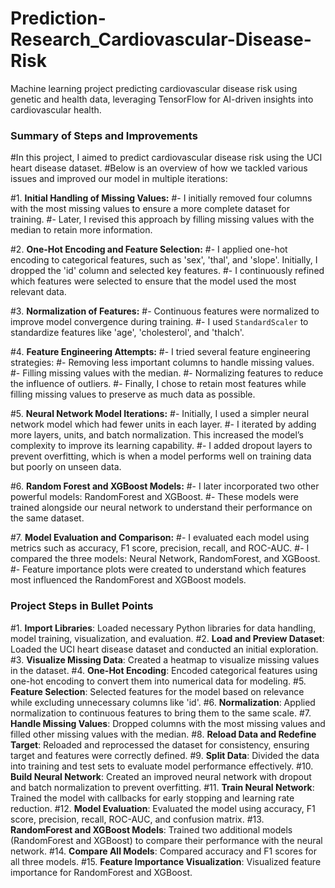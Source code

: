 # Prediction-Research_Cardiovascular-Disease-Risk
Machine learning project predicting cardiovascular disease risk using genetic and health data, leveraging TensorFlow for AI-driven insights into cardiovascular health.
### Summary of Steps and Improvements
#In this project, I aimed to predict cardiovascular disease risk using the UCI heart disease dataset. 
#Below is an overview of how we tackled various issues and improved our model in multiple iterations:

#1. **Initial Handling of Missing Values:**
   #- I initially removed four columns with the most missing values to ensure a more complete dataset for training.
   #- Later, I revised this approach by filling missing values with the median to retain more information.

#2. **One-Hot Encoding and Feature Selection:**
   #- I applied one-hot encoding to categorical features, such as 'sex', 'thal', and 'slope'. Initially, I dropped the 'id' column and selected key features.
   #- I continuously refined which features were selected to ensure that the model used the most relevant data.

#3. **Normalization of Features:**
   #- Continuous features were normalized to improve model convergence during training.
   #- I used `StandardScaler` to standardize features like 'age', 'cholesterol', and 'thalch'.

#4. **Feature Engineering Attempts:**
     #- I tried several feature engineering strategies:
     #- Removing less important columns to handle missing values.
     #- Filling missing values with the median.
     #- Normalizing features to reduce the influence of outliers.
     #- Finally, I chose to retain most features while filling missing values to preserve as much data as possible.

#5. **Neural Network Model Iterations:**
   #- Initially, I used a simpler neural network model which had fewer units in each layer.
   #- I iterated by adding more layers, units, and batch normalization. This increased the model’s complexity to improve its learning capability.
   #- I added dropout layers to prevent overfitting, which is when a model performs well on training data but poorly on unseen data.

#6. **Random Forest and XGBoost Models:**
   #- I later incorporated two other powerful models: RandomForest and XGBoost.
   #- These models were trained alongside our neural network to understand their performance on the same dataset.

#7. **Model Evaluation and Comparison:**
   #- I evaluated each model using metrics such as accuracy, F1 score, precision, recall, and ROC-AUC.
   #- I compared the three models: Neural Network, RandomForest, and XGBoost.
   #- Feature importance plots were created to understand which features most influenced the RandomForest and XGBoost models.

### Project Steps in Bullet Points
#1. **Import Libraries**: Loaded necessary Python libraries for data handling, model training, visualization, and evaluation.
#2. **Load and Preview Dataset**: Loaded the UCI heart disease dataset and conducted an initial exploration.
#3. **Visualize Missing Data**: Created a heatmap to visualize missing values in the dataset.
#4. **One-Hot Encoding**: Encoded categorical features using one-hot encoding to convert them into numerical data for modeling.
#5. **Feature Selection**: Selected features for the model based on relevance while excluding unnecessary columns like 'id'.
#6. **Normalization**: Applied normalization to continuous features to bring them to the same scale.
#7. **Handle Missing Values**: Dropped columns with the most missing values and filled other missing values with the median.
#8. **Reload Data and Redefine Target**: Reloaded and reprocessed the dataset for consistency, ensuring target and features were correctly defined.
#9. **Split Data**: Divided the data into training and test sets to evaluate model performance effectively.
#10. **Build Neural Network**: Created an improved neural network with dropout and batch normalization to prevent overfitting.
#11. **Train Neural Network**: Trained the model with callbacks for early stopping and learning rate reduction.
#12. **Model Evaluation**: Evaluated the model using accuracy, F1 score, precision, recall, ROC-AUC, and confusion matrix.
#13. **RandomForest and XGBoost Models**: Trained two additional models (RandomForest and XGBoost) to compare their performance with the neural network.
#14. **Compare All Models**: Compared accuracy and F1 scores for all three models.
#15. **Feature Importance Visualization**: Visualized feature importance for RandomForest and XGBoost.

